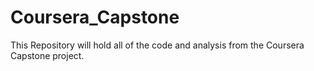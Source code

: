 # Coursera_Capstone
This Repository will hold all of the code and analysis from the Coursera Capstone project.
